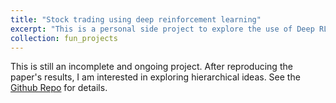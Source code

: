```yaml
---
title: "Stock trading using deep reinforcement learning"
excerpt: "This is a personal side project to explore the use of Deep RL in stock trading. As a start, I am currently trying to reproduce the results of the paper - <a src="https://ieeexplore.ieee.org/document/8786132">Deep Robust Reinforcement Learning for Practical Algorithmic Trading<a/><br/> <br/>"
collection: fun_projects
---
```

<p>
  This is still an incomplete and ongoing project. After reproducing the paper's results, I am interested in exploring hierarchical ideas. See the <a href = "https://https://github.com/richielo/RL_Trade">Github Repo</a> for details.
</p>
